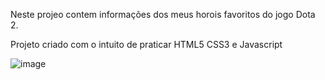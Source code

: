 Neste projeo contem informações dos meus horois favoritos do jogo Dota 2.

Projeto criado com o intuito de praticar HTML5 CSS3 e Javascript


![image](https://github.com/user-attachments/assets/b2560e08-f3aa-45ef-9181-8daf7397b39a)
